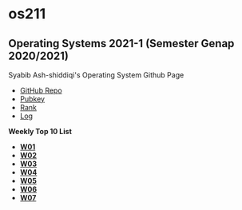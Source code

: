 # os211
## Operating Systems 2021-1 (Semester Genap 2020/2021)
Syabib Ash-shiddiqi's Operating System Github Page

* [GitHub Repo](https://github.com/Sasfort/os211/)
* [Pubkey](https://sasfort.github.io/os211/TXT/mypubkey.txt)
* [Rank](https://sasfort.github.io/os211/TXT/myrank.txt)
* [Log](https://sasfort.github.io/os211/TXT/mylog.txt)

**Weekly Top 10 List**
* <b>[W01](https://sasfort.github.io/os211/W01/)</b><br>
* <b>[W02](https://sasfort.github.io/os211/W02/)</b><br>
* <b>[W03](https://sasfort.github.io/os211/W03/)</b><br>
* <b>[W04](https://sasfort.github.io/os211/W04/)</b><br>
* <b>[W05](https://sasfort.github.io/os211/W05/)</b><br>
* <b>[W06](https://sasfort.github.io/os211/W06/)</b><br>
* <b>[W07](https://sasfort.github.io/os211/W07/)</b><br>
